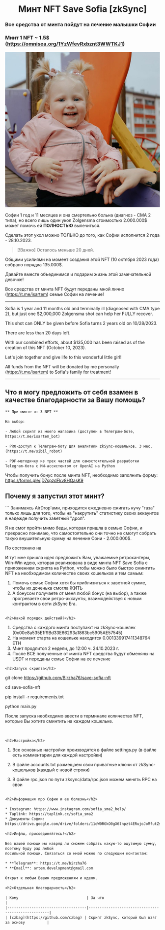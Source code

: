 <h1 align="center">Минт NFT Save Sofia [zkSync] </h1>

### Все средства от минта пойдут на лечение малышки Софии
### Минт 1 NFT ~ 1.5$ (https://omnisea.org/1YzWfevRxbznt3WWTKJ1)

![](assets/sofia.jpg)

Софии 1 год и 11 месяцев и она смертельно больна (диагноз - СМА 2 типа), но всего лишь один укол Zolgensma стоимостью 2.000.000$ может помочь ей **ПОЛНОСТЬЮ** вылечиться.

Сделать этот укол можно ТОЛЬКО до того, как Софии исполнится 2 года - 28.10.2023.

> [!Важно]
> Осталось меньше 20 дней.

Общими усилиями на момент создания этой NFT (10 октября 2023 года) собрано порядка 135.000$.

Давайте вместе объединимся и подарим жизнь этой замечательной девочке!

Все средства от минта NFT будут переданы мной лично (https://t.me/isartem) семье Софии на лечение!

---

Sofia is 1 year and 11 months old and terminally ill (diagnosed with CMA type 2), but just one $2,000,000 Zolgensma shot can help her FULLY recover.

This shot can ONLY be given before Sofia turns 2 years old on 10/28/2023.

There are less than 20 days left.

With our combined efforts, about $135,000 has been raised as of the creation of this NFT (October 10, 2023).

Let's join together and give life to this wonderful little girl!

All funds from the NFT will be donated by me personally (https://t.me/isartem) to Sofia's family for treatment! 

---
<h2>Что я могу предложить от себя взамен в качестве благодарности за Вашу помощь?</h2>

```
** При минте от 3 NFT **

На выбор:

- Любой скрипт из моего магазина (доступен в Телеграм-боте, https://t.me/isartem_bot)

- PRO-доступ к Телеграм-боту для аналитики zkSync-кошельков, 3 мес. (https://t.me/sibil_robot)

- PDF-методичку из трех частей для самостоятельной разработки Telegram-бота с ИИ-ассистентом от OpenAI на Python
```

Чтобы получить бонус после минта NFT, необходимо заполнить форму:
https://forms.gle/jD7spzdFkv8HQasK9

<h2>Почему я запустил этот минт?</h2>
```
Занимаясь AirDrop'ами, приходится ежедневно сжигать кучу "газа" только лишь для того, чтобы
на "накрутить" статистику своих аккаунтов в надежде получить заветный "дроп".

Я не смог пройти мимо беды, которая пришла в семью Софии, и прекрасно понимаю, что самостоятельно
они точно не смогут собрать такую внушительную сумму на лечение Сони - 2.000.000$.

По состоянию на 

И тут мне пришла идея предложить Вам, уважаемые ретрохантеры, Win-Win идею, которая реализована в виде
минта NFT Save Sofia с приложением скрипта на Python, чтобы можно было быстро сминтить NFT на необходимом
количестве своих кошельков и тем самым:

1. Помочь семье Софии хотя бы приблизиться к заветной сумме, чтобы их доченька смогла ЖИТЬ
2. А бонусом получаете от меня любой бонус (на выбор), а также прогреваете свои ретро-аккаунты, взаимодействуя
   с новым контрактом в сети zkSync Era.
```

<h2>Какой порядок действий?</h2>
```
1. Средства с каждого минта поступают на zkSync-кошелек (0x00e8a535E1f9Bd33E66293a1863bc5905AE57545)
2. На момент старта на кошельке находится 0.001339917411348764 ETH
3. Минт продлится 2 недели, до 12:00 ч. 24.10.2023 г.
4. После ВСЕ полученные от минта NFT средства будут обменяны на USDT и переданы семье Софии на ее лечение
```
<h2>Запуск скрипта</h2>

```
git clone https://github.com/Birzha76/save-sofia-nft

cd save-sofia-nft

pip install -r requirements.txt

python main.py

После запуска необходимо ввести в терминале количество NFT, которые Вы хотите сминтить на каждом кошельке.
```


<h2>Настройка</h2>

```
1) Все основные настройки производятся в файле settings.py (в файле есть комментарии для каждой настройки)

2) В файле accounts.txt размещаем свои приватные ключи от zkSync-кошельков (каждый с новой строки)

3) В файле rpc.json по пути zksync/data/rpc.json можем менять RPC на свои
```

<h2>Информация про Софию и ее болезнь</h2>

* Instagram: https://www.instagram.com/sofia_sma2_help/
* Taplink: https://taplink.cc/sofia_sma2
* Документы Софии: https://drive.google.com/drive/folders/11oW0RGkO0gX6lnpzt4ERujoJoMfutZsO

<h2>Инфлы, присоединяйтесь!</h2>

Без вашей помощи мы навряд ли сможем собрать какую-то ощутимую сумму, поэтому буду рад любой
посильной помощи. Связаться со мной можно по следующим контактам:

* **Telegram**: https://t.me/birzha76
* **Email**: artem.development@gmail.com

Открыт к любым Вашим предложениям и идеям.

<h2>Отдельная благодарность</h2>

| Кому                               | За что                                             |
|------------------------------------|----------------------------------------------------|
| [czbag](https://github.com/czbag) | Скрипт zkSync, который был взят за основу          |